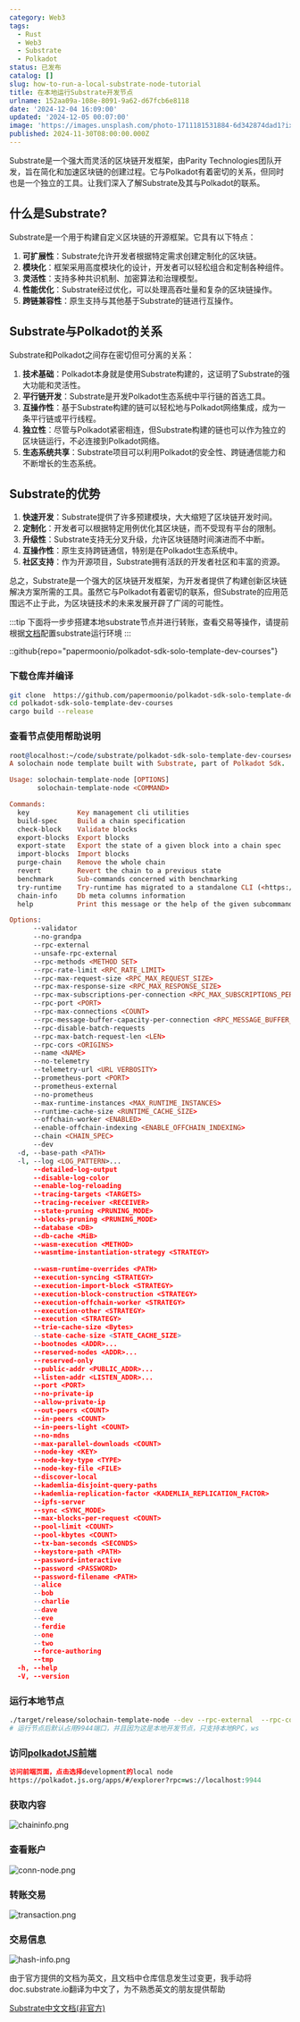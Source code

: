 ```yaml
---
category: Web3
tags:
  - Rust
  - Web3
  - Substrate
  - Polkadot
status: 已发布
catalog: []
slug: how-to-run-a-local-substrate-node-tutorial
title: 在本地运行Substrate开发节点
urlname: 152aa09a-108e-8091-9a62-d67fcb6e8118
date: '2024-12-04 16:09:00'
updated: '2024-12-05 00:07:00'
image: 'https://images.unsplash.com/photo-1711181531884-6d342874dad1?ixlib=rb-4.0.3&q=85&fm=jpg&crop=entropy&cs=srgb'
published: 2024-11-30T08:00:00.000Z
---
```


Substrate是一个强大而灵活的区块链开发框架，由Parity Technologies团队开发，旨在简化和加速区块链的创建过程。它与Polkadot有着密切的关系，但同时也是一个独立的工具。让我们深入了解Substrate及其与Polkadot的联系。


## 什么是Substrate?


Substrate是一个用于构建自定义区块链的开源框架。它具有以下特点：

1. **可扩展性**：Substrate允许开发者根据特定需求创建定制化的区块链。
2. **模块化**：框架采用高度模块化的设计，开发者可以轻松组合和定制各种组件。
3. **灵活性**：支持多种共识机制、加密算法和治理模型。
4. **性能优化**：Substrate经过优化，可以处理高吞吐量和复杂的区块链操作。
5. **跨链兼容性**：原生支持与其他基于Substrate的链进行互操作。

## Substrate与Polkadot的关系


Substrate和Polkadot之间存在密切但可分离的关系：

1. **技术基础**：Polkadot本身就是使用Substrate构建的，这证明了Substrate的强大功能和灵活性。
2. **平行链开发**：Substrate是开发Polkadot生态系统中平行链的首选工具。
3. **互操作性**：基于Substrate构建的链可以轻松地与Polkadot网络集成，成为一条平行链或平行线程。
4. **独立性**：尽管与Polkadot紧密相连，但Substrate构建的链也可以作为独立的区块链运行，不必连接到Polkadot网络。
5. **生态系统共享**：Substrate项目可以利用Polkadot的安全性、跨链通信能力和不断增长的生态系统。

## Substrate的优势

1. **快速开发**：Substrate提供了许多预建模块，大大缩短了区块链开发时间。
2. **定制化**：开发者可以根据特定用例优化其区块链，而不受现有平台的限制。
3. **升级性**：Substrate支持无分叉升级，允许区块链随时间演进而不中断。
4. **互操作性**：原生支持跨链通信，特别是在Polkadot生态系统中。
5. **社区支持**：作为开源项目，Substrate拥有活跃的开发者社区和丰富的资源。

总之，Substrate是一个强大的区块链开发框架，为开发者提供了构建创新区块链解决方案所需的工具。虽然它与Polkadot有着密切的联系，但Substrate的应用范围远不止于此，为区块链技术的未来发展开辟了广阔的可能性。


:::tip
下面将一步步搭建本地substrate节点并进行转账，查看交易等操作，请提前根据[文档](https://substrate-docs.pages.dev/en/install/macos/?mode=light)配置substrate运行环境
:::


::github{repo="papermoonio/polkadot-sdk-solo-template-dev-courses"}


### 下载仓库并编译


```bash
git clone  https://github.com/papermoonio/polkadot-sdk-solo-template-dev-courses 
cd polkadot-sdk-solo-template-dev-courses
cargo build --release
```


### 查看节点使用帮助说明


```prolog
root@localhost:~/code/substrate/polkadot-sdk-solo-template-dev-courses# ./target/release/solochain-template-node -h
A solochain node template built with Substrate, part of Polkadot Sdk.

Usage: solochain-template-node [OPTIONS]
       solochain-template-node <COMMAND>

Commands:
  key            Key management cli utilities
  build-spec     Build a chain specification
  check-block    Validate blocks
  export-blocks  Export blocks
  export-state   Export the state of a given block into a chain spec
  import-blocks  Import blocks
  purge-chain    Remove the whole chain
  revert         Revert the chain to a previous state
  benchmark      Sub-commands concerned with benchmarking
  try-runtime    Try-runtime has migrated to a standalone CLI (<https://github.com/paritytech/try-runtime-cli>). The subcommand exists as a stub and deprecation notice. It will be removed entirely some time after January 2024
  chain-info     Db meta columns information
  help           Print this message or the help of the given subcommand(s)

Options:
      --validator                                                                                Enable validator mode
      --no-grandpa                                                                               Disable GRANDPA
      --rpc-external                                                                             Listen to all RPC interfaces (default: local)
      --unsafe-rpc-external                                                                      Listen to all RPC interfaces
      --rpc-methods <METHOD SET>                                                                 RPC methods to expose. [default: auto] [possible values: auto, safe, unsafe]
      --rpc-rate-limit <RPC_RATE_LIMIT>                                                          RPC rate limiting (calls/minute) for each connection
      --rpc-max-request-size <RPC_MAX_REQUEST_SIZE>                                              Set the maximum RPC request payload size for both HTTP and WS in megabytes [default: 15]
      --rpc-max-response-size <RPC_MAX_RESPONSE_SIZE>                                            Set the maximum RPC response payload size for both HTTP and WS in megabytes [default: 15]
      --rpc-max-subscriptions-per-connection <RPC_MAX_SUBSCRIPTIONS_PER_CONNECTION>              Set the maximum concurrent subscriptions per connection [default: 1024]
      --rpc-port <PORT>                                                                          Specify JSON-RPC server TCP port
      --rpc-max-connections <COUNT>                                                              Maximum number of RPC server connections [default: 100]
      --rpc-message-buffer-capacity-per-connection <RPC_MESSAGE_BUFFER_CAPACITY_PER_CONNECTION>  The number of messages the RPC server is allowed to keep in memory [default: 64]
      --rpc-disable-batch-requests                                                               Disable RPC batch requests
      --rpc-max-batch-request-len <LEN>                                                          Limit the max length per RPC batch request
      --rpc-cors <ORIGINS>                                                                       Specify browser *origins* allowed to access the HTTP & WS RPC servers
      --name <NAME>                                                                              The human-readable name for this node
      --no-telemetry                                                                             Disable connecting to the Substrate telemetry server
      --telemetry-url <URL VERBOSITY>                                                            The URL of the telemetry server to connect to
      --prometheus-port <PORT>                                                                   Specify Prometheus exporter TCP Port
      --prometheus-external                                                                      Expose Prometheus exporter on all interfaces
      --no-prometheus                                                                            Do not expose a Prometheus exporter endpoint
      --max-runtime-instances <MAX_RUNTIME_INSTANCES>                                            The size of the instances cache for each runtime [max: 32] [default: 8]
      --runtime-cache-size <RUNTIME_CACHE_SIZE>                                                  Maximum number of different runtimes that can be cached [default: 2]
      --offchain-worker <ENABLED>                                                                Execute offchain workers on every block [default: when-authority] [possible values: always, never, when-authority]
      --enable-offchain-indexing <ENABLE_OFFCHAIN_INDEXING>                                      Enable offchain indexing API [default: false] [possible values: true, false]
      --chain <CHAIN_SPEC>                                                                       Specify the chain specification
      --dev                                                                                      Specify the development chain
  -d, --base-path <PATH>                                                                         Specify custom base path
  -l, --log <LOG_PATTERN>...                                                                     Sets a custom logging filter (syntax: `<target>=<level>`)
      --detailed-log-output                                                                      Enable detailed log output
      --disable-log-color                                                                        Disable log color output
      --enable-log-reloading                                                                     Enable feature to dynamically update and reload the log filter
      --tracing-targets <TARGETS>                                                                Sets a custom profiling filter
      --tracing-receiver <RECEIVER>                                                              Receiver to process tracing messages [default: log] [possible values: log]
      --state-pruning <PRUNING_MODE>                                                             Specify the state pruning mode
      --blocks-pruning <PRUNING_MODE>                                                            Specify the blocks pruning mode [default: archive-canonical]
      --database <DB>                                                                            Select database backend to use [possible values: rocksdb, paritydb, auto, paritydb-experimental]
      --db-cache <MiB>                                                                           Limit the memory the database cache can use
      --wasm-execution <METHOD>                                                                  Method for executing Wasm runtime code [default: compiled] [possible values: interpreted-i-know-what-i-do, compiled]
      --wasmtime-instantiation-strategy <STRATEGY>                                               The WASM instantiation method to use [default: pooling-copy-on-write] [possible values: pooling-copy-on-write, recreate-instance-copy-on-write, pooling,
                                                                                                 recreate-instance]
      --wasm-runtime-overrides <PATH>                                                            Specify the path where local WASM runtimes are stored
      --execution-syncing <STRATEGY>                                                             Runtime execution strategy for importing blocks during initial sync [possible values: native, wasm, both, native-else-wasm]
      --execution-import-block <STRATEGY>                                                        Runtime execution strategy for general block import (including locally authored blocks) [possible values: native, wasm, both, native-else-wasm]
      --execution-block-construction <STRATEGY>                                                  Runtime execution strategy for constructing blocks [possible values: native, wasm, both, native-else-wasm]
      --execution-offchain-worker <STRATEGY>                                                     Runtime execution strategy for offchain workers [possible values: native, wasm, both, native-else-wasm]
      --execution-other <STRATEGY>                                                               Runtime execution strategy when not syncing, importing or constructing blocks [possible values: native, wasm, both, native-else-wasm]
      --execution <STRATEGY>                                                                     The execution strategy that should be used by all execution contexts [possible values: native, wasm, both, native-else-wasm]
      --trie-cache-size <Bytes>                                                                  Specify the state cache size [default: 67108864]
      --state-cache-size <STATE_CACHE_SIZE>                                                      DEPRECATED: switch to `--trie-cache-size`
      --bootnodes <ADDR>...                                                                      Specify a list of bootnodes
      --reserved-nodes <ADDR>...                                                                 Specify a list of reserved node addresses
      --reserved-only                                                                            Whether to only synchronize the chain with reserved nodes
      --public-addr <PUBLIC_ADDR>...                                                             Public address that other nodes will use to connect to this node
      --listen-addr <LISTEN_ADDR>...                                                             Listen on this multiaddress
      --port <PORT>                                                                              Specify p2p protocol TCP port
      --no-private-ip                                                                            Always forbid connecting to private IPv4/IPv6 addresses
      --allow-private-ip                                                                         Always accept connecting to private IPv4/IPv6 addresses
      --out-peers <COUNT>                                                                        Number of outgoing connections we're trying to maintain [default: 8]
      --in-peers <COUNT>                                                                         Maximum number of inbound full nodes peers [default: 32]
      --in-peers-light <COUNT>                                                                   Maximum number of inbound light nodes peers [default: 100]
      --no-mdns                                                                                  Disable mDNS discovery (default: true)
      --max-parallel-downloads <COUNT>                                                           Maximum number of peers from which to ask for the same blocks in parallel [default: 5]
      --node-key <KEY>                                                                           Secret key to use for p2p networking
      --node-key-type <TYPE>                                                                     Crypto primitive to use for p2p networking [default: ed25519] [possible values: ed25519]
      --node-key-file <FILE>                                                                     File from which to read the node's secret key to use for p2p networking
      --discover-local                                                                           Enable peer discovery on local networks
      --kademlia-disjoint-query-paths                                                            Require iterative Kademlia DHT queries to use disjoint paths
      --kademlia-replication-factor <KADEMLIA_REPLICATION_FACTOR>                                Kademlia replication factor [default: 20]
      --ipfs-server                                                                              Join the IPFS network and serve transactions over bitswap protocol
      --sync <SYNC_MODE>                                                                         Blockchain syncing mode. [default: full] [possible values: full, fast, fast-unsafe, warp]
      --max-blocks-per-request <COUNT>                                                           Maximum number of blocks per request [default: 64]
      --pool-limit <COUNT>                                                                       Maximum number of transactions in the transaction pool [default: 8192]
      --pool-kbytes <COUNT>                                                                      Maximum number of kilobytes of all transactions stored in the pool [default: 20480]
      --tx-ban-seconds <SECONDS>                                                                 How long a transaction is banned for
      --keystore-path <PATH>                                                                     Specify custom keystore path
      --password-interactive                                                                     Use interactive shell for entering the password used by the keystore
      --password <PASSWORD>                                                                      Password used by the keystore
      --password-filename <PATH>                                                                 File that contains the password used by the keystore
      --alice                                                                                    Shortcut for `--name Alice --validator`
      --bob                                                                                      Shortcut for `--name Bob --validator`
      --charlie                                                                                  Shortcut for `--name Charlie --validator`
      --dave                                                                                     Shortcut for `--name Dave --validator`
      --eve                                                                                      Shortcut for `--name Eve --validator`
      --ferdie                                                                                   Shortcut for `--name Ferdie --validator`
      --one                                                                                      Shortcut for `--name One --validator`
      --two                                                                                      Shortcut for `--name Two --validator`
      --force-authoring                                                                          Enable authoring even when offline
      --tmp                                                                                      Run a temporary node
  -h, --help                                                                                     Print help (see more with '--help')
  -V, --version                                                                                  Print version
```


### 运行本地节点


```bash
./target/release/solochain-template-node --dev --rpc-external  --rpc-cors all
# 运行节点后默认占用9944端口，并且因为这是本地开发节点，只支持本地RPC，ws
```


### 访问[polkadotJS前端](https://polkadot.js.org/apps/#/explorer?rpc=ws://localhost:9944)


```prolog
访问前端页面，点击选择development的local node
https://polkadot.js.org/apps/#/explorer?rpc=ws://localhost:9944
```


### 获取内容


![chaininfo.png](https://prod-files-secure.s3.us-west-2.amazonaws.com/5d24fe63-e567-4804-86f9-9fdc62e13082/89be5adf-5619-4306-be75-45b425e3c446/chaininfo.png?X-Amz-Algorithm=AWS4-HMAC-SHA256&X-Amz-Content-Sha256=UNSIGNED-PAYLOAD&X-Amz-Credential=ASIAZI2LB466S3344LJ5%2F20250217%2Fus-west-2%2Fs3%2Faws4_request&X-Amz-Date=20250217T053753Z&X-Amz-Expires=3600&X-Amz-Security-Token=IQoJb3JpZ2luX2VjEEYaCXVzLXdlc3QtMiJHMEUCIQCy%2FzYyCbyuJAEyPWOPJeORnZ2Ii3N5sW7JNCWDlol1kAIgHz%2B91EUzHJ3iONuBYZKhu6lwctgCo0YNUMl7V5ZycnAq%2FwMIbxAAGgw2Mzc0MjMxODM4MDUiDP4H9%2BCQZor2HyY8MSrcA3wlVXPOL%2BJY4DgG8YzTKKJRZcam%2FG%2BHFgFoYKMTsBMyDnZHIBwQodclVdG%2FntJC7tbmmnKgR4UsC53zKWyzvWmwU4j6SaDabDIG1H5zCUpuQsDnNwasvAT19gpLIdS7mBQ5cSIm4xjSJ%2BxFDJ7PD5VaWJFcCn7gLDSAhHozjL1Zayv0hNSRzxG9AqM2BplyHkIr5dnqguM9Hg8NljMOcZ70fOmNypp6HJETJ3gzHBEhmXyyAIybrbRpQkCODPSnsWapQMFUHcPcZe7u9K6uyEZsdBywk0KID59m9TWnvVuKJAIGnOJ5qWqjn97O6q2yi8yB5p58rxh9f0Epm7j7wuans9c7PkfZ0Jv57ivXWKn0PWZEiDOjEzcTdHYmAZxfJGF39e5OGsKenzbaZsfEBVJL4bTztuK%2BOI92yRlL9affimjDTYt%2FsQVcYximFzUldyTUEUpQpxyAQBArO%2BDsFEXuamAUgaMrsE8AIHOEIf6cAXm%2FZ2kNevIrjWWPb%2B4VoqXwX%2BdWSv19wqJmJQnAMqttILTSbaw8rcGQ%2FZHDul613C5zbcFAGTuuYRwV9j83Yz1nQ5LyuhRBHcab6%2FNUrpuVPWJKlX63s1Dn4k5oFuDr%2BFhOJQc9GeU0dHbHMLmSy70GOqUBQtkkb8u3Pc54Alw9RUjqMtdyGjNo%2B68%2BDVM40w9BjPmo%2FAgghJM%2Bms3TsPO5voZhTnwC7F5hDNVAefwgC8iMlX7hDqdQHu2BYymXDlYRrjHAQbV9bap%2FCrvZoMANA6PxlCSrPzx51bnSh%2BZH5Cyz8o3awQdbgz9g8CD8mBKJIswwxE4%2FVInhLNVGFSqstZiKXtVSkLHgdO6BlvxrJKi7R2HPJc4b&X-Amz-Signature=88f36b72d0e879b42e12faebee78ff7fed4ae2281032d7a6d0e948e2b620f847&X-Amz-SignedHeaders=host&x-id=GetObject)


### 查看账户


![conn-node.png](https://prod-files-secure.s3.us-west-2.amazonaws.com/5d24fe63-e567-4804-86f9-9fdc62e13082/05964f92-c6d8-42d1-b4a1-b3a852295683/conn-node.png?X-Amz-Algorithm=AWS4-HMAC-SHA256&X-Amz-Content-Sha256=UNSIGNED-PAYLOAD&X-Amz-Credential=ASIAZI2LB466S3344LJ5%2F20250217%2Fus-west-2%2Fs3%2Faws4_request&X-Amz-Date=20250217T053753Z&X-Amz-Expires=3600&X-Amz-Security-Token=IQoJb3JpZ2luX2VjEEYaCXVzLXdlc3QtMiJHMEUCIQCy%2FzYyCbyuJAEyPWOPJeORnZ2Ii3N5sW7JNCWDlol1kAIgHz%2B91EUzHJ3iONuBYZKhu6lwctgCo0YNUMl7V5ZycnAq%2FwMIbxAAGgw2Mzc0MjMxODM4MDUiDP4H9%2BCQZor2HyY8MSrcA3wlVXPOL%2BJY4DgG8YzTKKJRZcam%2FG%2BHFgFoYKMTsBMyDnZHIBwQodclVdG%2FntJC7tbmmnKgR4UsC53zKWyzvWmwU4j6SaDabDIG1H5zCUpuQsDnNwasvAT19gpLIdS7mBQ5cSIm4xjSJ%2BxFDJ7PD5VaWJFcCn7gLDSAhHozjL1Zayv0hNSRzxG9AqM2BplyHkIr5dnqguM9Hg8NljMOcZ70fOmNypp6HJETJ3gzHBEhmXyyAIybrbRpQkCODPSnsWapQMFUHcPcZe7u9K6uyEZsdBywk0KID59m9TWnvVuKJAIGnOJ5qWqjn97O6q2yi8yB5p58rxh9f0Epm7j7wuans9c7PkfZ0Jv57ivXWKn0PWZEiDOjEzcTdHYmAZxfJGF39e5OGsKenzbaZsfEBVJL4bTztuK%2BOI92yRlL9affimjDTYt%2FsQVcYximFzUldyTUEUpQpxyAQBArO%2BDsFEXuamAUgaMrsE8AIHOEIf6cAXm%2FZ2kNevIrjWWPb%2B4VoqXwX%2BdWSv19wqJmJQnAMqttILTSbaw8rcGQ%2FZHDul613C5zbcFAGTuuYRwV9j83Yz1nQ5LyuhRBHcab6%2FNUrpuVPWJKlX63s1Dn4k5oFuDr%2BFhOJQc9GeU0dHbHMLmSy70GOqUBQtkkb8u3Pc54Alw9RUjqMtdyGjNo%2B68%2BDVM40w9BjPmo%2FAgghJM%2Bms3TsPO5voZhTnwC7F5hDNVAefwgC8iMlX7hDqdQHu2BYymXDlYRrjHAQbV9bap%2FCrvZoMANA6PxlCSrPzx51bnSh%2BZH5Cyz8o3awQdbgz9g8CD8mBKJIswwxE4%2FVInhLNVGFSqstZiKXtVSkLHgdO6BlvxrJKi7R2HPJc4b&X-Amz-Signature=26a7bc68df8af80e923663ca3613c2a8d35db6c643123481b64103b4552e6abd&X-Amz-SignedHeaders=host&x-id=GetObject)


### 转账交易


![transaction.png](https://prod-files-secure.s3.us-west-2.amazonaws.com/5d24fe63-e567-4804-86f9-9fdc62e13082/65593d3b-9b56-4fbe-a383-1447c903127f/transaction.png?X-Amz-Algorithm=AWS4-HMAC-SHA256&X-Amz-Content-Sha256=UNSIGNED-PAYLOAD&X-Amz-Credential=ASIAZI2LB466S3344LJ5%2F20250217%2Fus-west-2%2Fs3%2Faws4_request&X-Amz-Date=20250217T053753Z&X-Amz-Expires=3600&X-Amz-Security-Token=IQoJb3JpZ2luX2VjEEYaCXVzLXdlc3QtMiJHMEUCIQCy%2FzYyCbyuJAEyPWOPJeORnZ2Ii3N5sW7JNCWDlol1kAIgHz%2B91EUzHJ3iONuBYZKhu6lwctgCo0YNUMl7V5ZycnAq%2FwMIbxAAGgw2Mzc0MjMxODM4MDUiDP4H9%2BCQZor2HyY8MSrcA3wlVXPOL%2BJY4DgG8YzTKKJRZcam%2FG%2BHFgFoYKMTsBMyDnZHIBwQodclVdG%2FntJC7tbmmnKgR4UsC53zKWyzvWmwU4j6SaDabDIG1H5zCUpuQsDnNwasvAT19gpLIdS7mBQ5cSIm4xjSJ%2BxFDJ7PD5VaWJFcCn7gLDSAhHozjL1Zayv0hNSRzxG9AqM2BplyHkIr5dnqguM9Hg8NljMOcZ70fOmNypp6HJETJ3gzHBEhmXyyAIybrbRpQkCODPSnsWapQMFUHcPcZe7u9K6uyEZsdBywk0KID59m9TWnvVuKJAIGnOJ5qWqjn97O6q2yi8yB5p58rxh9f0Epm7j7wuans9c7PkfZ0Jv57ivXWKn0PWZEiDOjEzcTdHYmAZxfJGF39e5OGsKenzbaZsfEBVJL4bTztuK%2BOI92yRlL9affimjDTYt%2FsQVcYximFzUldyTUEUpQpxyAQBArO%2BDsFEXuamAUgaMrsE8AIHOEIf6cAXm%2FZ2kNevIrjWWPb%2B4VoqXwX%2BdWSv19wqJmJQnAMqttILTSbaw8rcGQ%2FZHDul613C5zbcFAGTuuYRwV9j83Yz1nQ5LyuhRBHcab6%2FNUrpuVPWJKlX63s1Dn4k5oFuDr%2BFhOJQc9GeU0dHbHMLmSy70GOqUBQtkkb8u3Pc54Alw9RUjqMtdyGjNo%2B68%2BDVM40w9BjPmo%2FAgghJM%2Bms3TsPO5voZhTnwC7F5hDNVAefwgC8iMlX7hDqdQHu2BYymXDlYRrjHAQbV9bap%2FCrvZoMANA6PxlCSrPzx51bnSh%2BZH5Cyz8o3awQdbgz9g8CD8mBKJIswwxE4%2FVInhLNVGFSqstZiKXtVSkLHgdO6BlvxrJKi7R2HPJc4b&X-Amz-Signature=806796f05907c937dd9add9419b03cca80faf83443474a69c0ab6e9a23ee9c30&X-Amz-SignedHeaders=host&x-id=GetObject)


### 交易信息


![hash-info.png](https://prod-files-secure.s3.us-west-2.amazonaws.com/5d24fe63-e567-4804-86f9-9fdc62e13082/7b9b0ba8-edf2-4998-9e9d-9cde7a64aa23/hash-info.png?X-Amz-Algorithm=AWS4-HMAC-SHA256&X-Amz-Content-Sha256=UNSIGNED-PAYLOAD&X-Amz-Credential=ASIAZI2LB466S3344LJ5%2F20250217%2Fus-west-2%2Fs3%2Faws4_request&X-Amz-Date=20250217T053753Z&X-Amz-Expires=3600&X-Amz-Security-Token=IQoJb3JpZ2luX2VjEEYaCXVzLXdlc3QtMiJHMEUCIQCy%2FzYyCbyuJAEyPWOPJeORnZ2Ii3N5sW7JNCWDlol1kAIgHz%2B91EUzHJ3iONuBYZKhu6lwctgCo0YNUMl7V5ZycnAq%2FwMIbxAAGgw2Mzc0MjMxODM4MDUiDP4H9%2BCQZor2HyY8MSrcA3wlVXPOL%2BJY4DgG8YzTKKJRZcam%2FG%2BHFgFoYKMTsBMyDnZHIBwQodclVdG%2FntJC7tbmmnKgR4UsC53zKWyzvWmwU4j6SaDabDIG1H5zCUpuQsDnNwasvAT19gpLIdS7mBQ5cSIm4xjSJ%2BxFDJ7PD5VaWJFcCn7gLDSAhHozjL1Zayv0hNSRzxG9AqM2BplyHkIr5dnqguM9Hg8NljMOcZ70fOmNypp6HJETJ3gzHBEhmXyyAIybrbRpQkCODPSnsWapQMFUHcPcZe7u9K6uyEZsdBywk0KID59m9TWnvVuKJAIGnOJ5qWqjn97O6q2yi8yB5p58rxh9f0Epm7j7wuans9c7PkfZ0Jv57ivXWKn0PWZEiDOjEzcTdHYmAZxfJGF39e5OGsKenzbaZsfEBVJL4bTztuK%2BOI92yRlL9affimjDTYt%2FsQVcYximFzUldyTUEUpQpxyAQBArO%2BDsFEXuamAUgaMrsE8AIHOEIf6cAXm%2FZ2kNevIrjWWPb%2B4VoqXwX%2BdWSv19wqJmJQnAMqttILTSbaw8rcGQ%2FZHDul613C5zbcFAGTuuYRwV9j83Yz1nQ5LyuhRBHcab6%2FNUrpuVPWJKlX63s1Dn4k5oFuDr%2BFhOJQc9GeU0dHbHMLmSy70GOqUBQtkkb8u3Pc54Alw9RUjqMtdyGjNo%2B68%2BDVM40w9BjPmo%2FAgghJM%2Bms3TsPO5voZhTnwC7F5hDNVAefwgC8iMlX7hDqdQHu2BYymXDlYRrjHAQbV9bap%2FCrvZoMANA6PxlCSrPzx51bnSh%2BZH5Cyz8o3awQdbgz9g8CD8mBKJIswwxE4%2FVInhLNVGFSqstZiKXtVSkLHgdO6BlvxrJKi7R2HPJc4b&X-Amz-Signature=bdef8265d9a72ef773fe7f827e09f146dd7b79dcbd7c081a77b250bd864e5834&X-Amz-SignedHeaders=host&x-id=GetObject)


由于官方提供的文档为英文，且文档中仓库信息发生过变更，我手动将doc.substrate.io翻译为中文了，为不熟悉英文的朋友提供帮助


[ Substrate中文文档(非官方)](https://substrate-docs.pages.dev/en/tutorials/build-a-blockchain/?mode=light)


